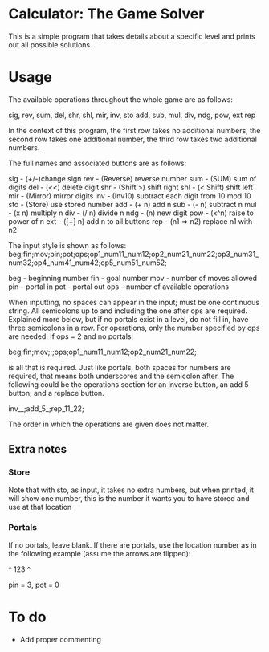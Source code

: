 # Calculator: The Game Solver

This is a simple program that takes details about a specific level and prints out all possible solutions.

# Usage

The available operations throughout the whole game are as follows:

sig, rev, sum, del, shr, shl, mir, inv, sto
add, sub, mul, div, ndg, pow, ext
rep

In the context of this program, the first row takes no additional numbers, the second row takes one additional number, the third row takes two additional numbers.

The full names and associated buttons are as follows:

sig - (+/-)change sign
rev - (Reverse) reverse number
sum - (SUM) sum of digits
del - (<<) delete digit
shr - (Shift >) shift right
shl - (< Shift) shift left
mir - (Mirror) mirror digits
inv - (Inv10) subtract each digit from 10 mod 10
sto - (Store) use stored number
add - (+ n) add n
sub - (- n) subtract n
mul - (x n) multiply n
div - (/ n) divide n
ndg - (n) new digit
pow - (x^n) raise to power of n
ext - ([+] n) add n to all buttons
rep - (n1 => n2) replace n1 with n2

The input style is shown as follows:
beg;fin;mov;pin;pot;ops;op1_num11_num12;op2_num21_num22;op3_num31_num32;op4_num41_num42;op5_num51_num52;

beg - beginning number
fin - goal number
mov - number of moves allowed
pin - portal in
pot - portal out
ops - number of available operations

When inputting, no spaces can appear in the input; must be one continuous string. All semicolons up to and including the one after ops are required. Explained more below, but if no portals exist in a level, do not fill in, have three semicolons in a row. For operations, only the number specified by ops are needed. If ops = 2 and no portals;

beg;fin;mov;;;ops;op1_num11_num12;op2_num21_num22;

is all that is required. Just like portals, both spaces for numbers are required, that means both underscores and the semicolon after. The following could be the operations section for an inverse button, an add 5 button, and a replace button.

inv__;add_5_;rep_11_22;

The order in which the operations are given does not matter.

## Extra notes

### Store

Note that with sto, as input, it takes no extra numbers, but when printed, it will show one number, this is the number it wants you to have stored and use at that location

### Portals

If no portals, leave blank. If there are portals, use the location number as in the following example (assume the arrows are flipped):

   ^
    123
      ^

pin = 3, pot = 0

# To do

* Add proper commenting